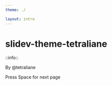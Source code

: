 ```yaml
---
theme: ./

layout: intro
---
```


# slidev-theme-tetraliane

::info::

By @tetraliane

<div class="pt-32 text-right">
  <span @click="next" class="px-2 p-1 rounded cursor-pointer hover:bg-white hover:bg-opacity-10">
    Press Space for next page <carbon:arrow-right class="inline"/>
  </span>
</div>
